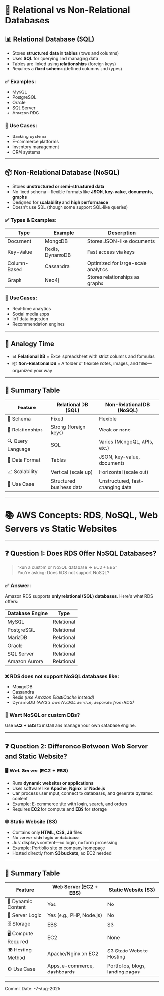 


# 🧠 Relational vs Non-Relational Databases

## 📊 Relational Database (SQL)

- Stores **structured data** in **tables** (rows and columns)
- Uses **SQL** for querying and managing data
- Tables are linked using **relationships** (foreign keys)
- Requires a **fixed schema** (defined columns and types)

### ✅ Examples:
- MySQL
- PostgreSQL
- Oracle
- SQL Server
- Amazon RDS

### 🏢 Use Cases:
- Banking systems
- E-commerce platforms
- Inventory management
- CRM systems

---

## 📦 Non-Relational Database (NoSQL)

- Stores **unstructured or semi-structured data**
- No fixed schema—flexible formats like **JSON**, **key-value**, **documents**, **graphs**
- Designed for **scalability** and **high performance**
- Doesn’t use SQL (though some support SQL-like queries)

### ✅ Types & Examples:

| Type         | Example           | Description                          |
|--------------|-------------------|--------------------------------------|
| Document     | MongoDB           | Stores JSON-like documents           |
| Key-Value    | Redis, DynamoDB   | Fast access via keys                 |
| Column-Based | Cassandra         | Optimized for large-scale analytics  |
| Graph        | Neo4j             | Stores relationships as graphs       |

### 🚀 Use Cases:
- Real-time analytics
- Social media apps
- IoT data ingestion
- Recommendation engines

---

## 🧁 Analogy Time

- 📊 **Relational DB** = Excel spreadsheet with strict columns and formulas  
- 📦 **Non-Relational DB** = A folder of flexible notes, images, and files—organized your way

---

## 🧠 Summary Table

| Feature               | Relational DB (SQL)         | Non-Relational DB (NoSQL)       |
|------------------------|-----------------------------|----------------------------------|
| 📐 Schema              | Fixed                       | Flexible                         |
| 🔗 Relationships       | Strong (foreign keys)       | Weak or none                     |
| 🔍 Query Language      | SQL                         | Varies (MongoQL, APIs, etc.)     |
| 📁 Data Format         | Tables                      | JSON, key-value, documents       |
| 📈 Scalability         | Vertical (scale up)         | Horizontal (scale out)           |
| 🧰 Use Case            | Structured business data     | Unstructured, fast-changing data |



---


# 📚 AWS Concepts: RDS, NoSQL, Web Servers vs Static Websites

---

## ❓ Question 1: Does RDS Offer NoSQL Databases?

> “Run a custom or NoSQL database → EC2 + EBS”  
You're asking: Does RDS not support NoSQL?

### ✅ Answer:
Amazon RDS supports **only relational (SQL) databases**. Here's what RDS offers:

| Database Engine   | Type       |
|-------------------|------------|
| MySQL             | Relational |
| PostgreSQL        | Relational |
| MariaDB           | Relational |
| Oracle            | Relational |
| SQL Server        | Relational |
| Amazon Aurora     | Relational |

### ❌ RDS does **not** support NoSQL databases like:

- MongoDB  
- Cassandra  
- Redis *(use Amazon ElastiCache instead)*  
- DynamoDB *(AWS’s own NoSQL service, separate from RDS)*

### 🔧 Want NoSQL or custom DBs?
Use **EC2 + EBS** to install and manage your own database engine.

---

## ❓ Question 2: Difference Between Web Server and Static Website?

### 🖥️ Web Server (EC2 + EBS)

- Runs **dynamic websites or applications**
- Uses software like **Apache**, **Nginx**, or **Node.js**
- Can process user input, connect to databases, and generate dynamic content
- Example: E-commerce site with login, search, and orders
- Requires **EC2** for compute and **EBS** for storage

### 🌐 Static Website (S3)

- Contains only **HTML, CSS, JS** files
- No server-side logic or database
- Just displays content—no login, no form processing
- Example: Portfolio site or company homepage
- Hosted directly from **S3 buckets**, no EC2 needed

---

## 🧠 Summary Table

| Feature              | Web Server (EC2 + EBS)     | Static Website (S3)             |
|----------------------|-----------------------------|----------------------------------|
| 🔄 Dynamic Content    | Yes                         | No                               |
| 🧠 Server Logic       | Yes (e.g., PHP, Node.js)    | No                               |
| 🗄️ Storage            | EBS                         | S3                               |
| 🖥️ Compute Required   | EC2                         | None                             |
| 🌍 Hosting Method     | Apache/Nginx on EC2         | S3 Static Website Hosting        |
| ⚙️ Use Case           | Apps, e-commerce, dashboards| Portfolios, blogs, landing pages |

---









Commit Date: -7-Aug-2025
